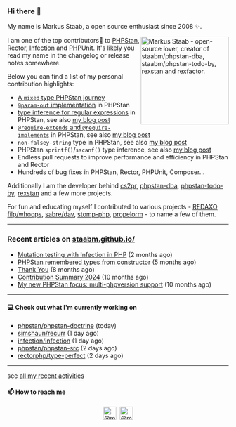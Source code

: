 ### Hi there 👋



My name is Markus Staab, a open source enthusiast since 2008 ✨.

<img width="200" alt="Markus Staab - open-source lover, creator of staabm/phpstan-dba, staabm/phpstan-todo-by, rexstan and rexfactor." style="float: right;" src="https://user-images.githubusercontent.com/120441/230766751-c3d8e9ca-0c05-4c2f-b920-ef0e39930e4b.png">

I am one of the top contributors💫 to [PHPStan](https://github.com/phpstan/phpstan-src/pulls?q=is%3Amerged+author%3Astaabm), [Rector](https://github.com/rectorphp/rector-src/pulls?q=is%3Apr+sort%3Aupdated-desc+author%3Astaabm+is%3Amerged), [Infection](https://github.com/infection/infection/pulls?q=sort%3Aupdated-desc+is%3Apr+is%3Amerged) and [PHPUnit](https://github.com/sebastianbergmann/phpunit/pulls?q=is%3Apr+sort%3Aupdated-desc+author%3Astaabm+is%3Amerged). It's likely you read my name in the changelog or release notes somewhere.

Below you can find a list of my personal contribution highlights:
- [A `mixed` type PHPStan journey](https://staabm.github.io/2024/11/26/phpstan-mixed-types.html)
- [`@param-out` implementation](https://phpstan.org/blog/phpstan-1-9-0-with-phpdoc-asserts-list-type#parameter-type-assigned-by-reference) in PHPStan
- [type inference for regular expressions](https://phpstan.org/blog/phpstan-1-12-road-to-phpstan-2-0#general-availability-of-precise-type-inference-for-regular-expressions) in PHPStan, see also [my blog post](https://staabm.github.io/2024/07/05/array-shapes-for-preg-match-matches.html)
- [`@require-extends` and `@require-implements`](https://phpstan.org/writing-php-code/phpdocs-basics#enforcing-class-inheritance-for-interfaces-and-traits) in PHPStan, see also [my blog post](https://staabm.github.io/2024/01/15/phpstan-require-extends-implements.html)
- `non-falsey-string` type in PHPStan, see also [my blog post](https://staabm.github.io/2022/08/11/phpstan-non-falsy-string.html)
- PHPStan `sprintf()`/`sscanf()` type inference, see also [my blog post](https://staabm.github.io/2022/06/23/phpstan-sprintf-sscanf-inference.html)
- Endless pull requests to improve performance and efficiency in PHPStan and Rector
- Hundreds of bug fixes in PHPStan, Rector, PHPUnit, Composer… 

Additionally I am the developer behind [cs2pr](https://staabm.github.io/2022/04/03/annotate-pull-request-from-checkstyle.html), [phpstan-dba](https://staabm.github.io/2022/05/01/phpstan-dba.html), [phpstan-todo-by](https://staabm.github.io/2023/12/17/phpstan-todo-by-published.html), [rexstan](https://staabm.github.io/2022/06/18/rexstan-REDAXO-AddOn.html) and a few more projects.

For fun and educating myself I contributed to various projects - [REDAXO](https://redaxo.org/), [filp/whoops](https://github.com/filp/whoops), [sabre/dav](https://github.com/sabre-io/dav), [stomp-php](https://github.com/stomp-php/stomp-php), [propelorm](https://github.com/propelorm) - to name a few of them.

---

### Recent articles on [staabm.github.io/](https://staabm.github.io/)

- [Mutation testing with Infection in PHP](https://staabm.github.io/2025/08/01/infection-php-mutation-testing.html) (2 months ago)
- [PHPStan remembered types from constructor](https://staabm.github.io/2025/04/15/phpstan-remember-constructor-types.html) (5 months ago)
- [Thank You](https://staabm.github.io/2025/01/24/thank-you.html) (8 months ago)
- [Contribution Summary 2024](https://staabm.github.io/2024/12/11/contribution-summary-2024.html) (10 months ago)
- [My new PHPStan focus: multi-phpversion support](https://staabm.github.io/2024/11/28/phpstan-php-version-in-scope.html) (10 months ago)

---

#### 💻 Check out what I'm currently working on

- [phpstan/phpstan-doctrine](https://github.com/phpstan/phpstan-doctrine) (today)
- [simshaun/recurr](https://github.com/simshaun/recurr) (1 day ago)
- [infection/infection](https://github.com/infection/infection) (1 day ago)
- [phpstan/phpstan-src](https://github.com/phpstan/phpstan-src) (2 days ago)
- [rectorphp/type-perfect](https://github.com/rectorphp/type-perfect) (2 days ago)

---


see [all my recent activities](https://staabm.github.io/recent-work.html)


#### 📫 How to reach me

<p align="center">
  <a href="https://phpc.social/@markusstaab" target="blank"><img align="center" src="https://cdn.jsdelivr.net/npm/simple-icons@3.0.1/icons/mastodon.svg" alt="@markusstaab at mastodon" height="30" width="30" /></a>&nbsp;
  <a href="https://twitter.com/@markusstaab" target="blank"><img align="center" src="https://cdn.jsdelivr.net/npm/simple-icons@3.0.1/icons/twitter.svg" alt="@markusstaab at twitter" height="30" width="30" /></a>
</p>
